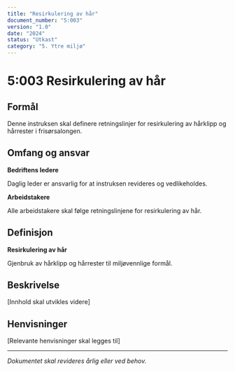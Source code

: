 ```yaml
---
title: "Resirkulering av hår"
document_number: "5:003"
version: "1.0"
date: "2024"
status: "Utkast"
category: "5. Ytre miljø"
---
```


# 5:003 Resirkulering av hår

## Formål

Denne instruksen skal definere retningslinjer for resirkulering av hårklipp og hårrester i frisørsalongen.

## Omfang og ansvar

**Bedriftens ledere**

Daglig leder er ansvarlig for at instruksen revideres og vedlikeholdes.

**Arbeidstakere**

Alle arbeidstakere skal følge retningslinjene for resirkulering av hår.

## Definisjon

**Resirkulering av hår**

Gjenbruk av hårklipp og hårrester til miljøvennlige formål.

## Beskrivelse

[Innhold skal utvikles videre]

## Henvisninger

[Relevante henvisninger skal legges til]

---

*Dokumentet skal revideres årlig eller ved behov.*
